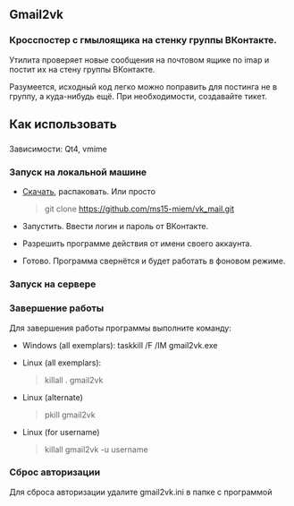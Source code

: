 ## Gmail2vk

### Кросспостер с гмылоящика на стенку группы ВКонтакте.

Утилита проверяет новые сообщения на почтовом ящике по imap и постит их на стену группы ВКонтакте.

Разумеется, исходный код легко можно поправить для постинга не в группу, а куда-нибудь ещё. При необходимости, создавайте тикет.

## Как использовать

###

Зависимости: Qt4, vmime

### Запуск на локальной машине

*   [Скачать](https://github.com/ms15-miem/vk_mail/archive/master.zip), распаковать. Или просто 
    > git clone https://github.com/ms15-miem/vk_mail.git

*   Запустить. Ввести логин и пароль от ВКонтакте.

*   Разрешить программе действия от имени своего аккаунта.

*   Готово. Программа свернётся и будет работать в фоновом режиме.

### Запуск на сервере


### Завершение работы

Для завершения работы программы выполните команду:

*   Windows&nbsp;(all exemplars): taskkill /F /IM gmail2vk.exe

*   Linux (all exemplars):

    > killall \. gmail2vk
*   Linux (alternate)

    > pkill gmail2vk
*   Linux (for username)

    > killall gmail2vk -u username

### Сброс авторизации

Для сброса авторизации удалите gmail2vk.ini в папке с программой
